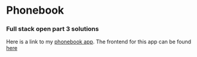 # Phonebook 

### Full stack open part 3 solutions

Here is a link to my [phonebook app](https://phonebook-y6w2.onrender.com/). The frontend for this app can be found [here](https://github.com/JereMakkonen/fullstack/tree/main/part2/phonebook)